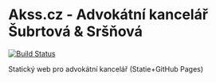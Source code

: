 # Akss.cz - Advokátní kancelář Šubrtová & Sršňová
[![Build Status](https://travis-ci.org/JanHrivnak/akss.cz.svg?branch=master)](https://travis-ci.org/JanHrivnak/akss.cz)

Statický web pro advokátní kancelář (Statie+GitHub Pages)
